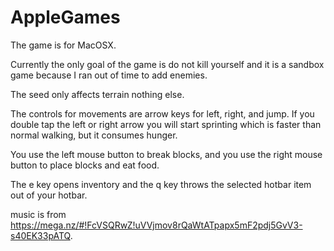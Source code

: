 # AppleGames

The game is for MacOSX.

Currently the only goal of the game is do not kill yourself and it is a sandbox game because I ran out of time to add enemies.

The seed only affects terrain nothing else.

The controls for movements are arrow keys for left, right, and jump.
If you double tap the left or right arrow you will start sprinting which is faster than normal walking, but it consumes hunger.

You use the left mouse button to break blocks, and you use the right mouse button to place blocks and eat food.

The e key opens inventory and the q key throws the selected hotbar item out of your hotbar.

music is from https://mega.nz/#!FcVSQRwZ!uVVjmov8rQaWtATpapx5mF2pdj5GvV3-s40EK33pATQ.
